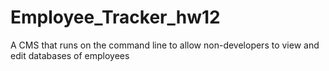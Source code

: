 # Employee_Tracker_hw12
A CMS that runs on the command line to allow non-developers to view and edit databases of employees
